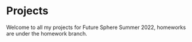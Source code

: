# Projects
Welcome to all my projects for Future Sphere Summer 2022, homeworks are under the homework branch.
